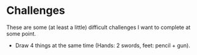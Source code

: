 # Challenges

These are some (at least a little) difficult challenges I want to complete at some point.

 - Draw 4 things at the same time (Hands: 2 swords, feet: pencil + gun).
